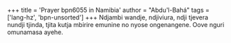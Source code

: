 +++
title = 'Prayer bpn6055 in Namibia'
author = "Abdu'l-Bahá"
tags = ['lang-hz', 'bpn-unsorted']
+++
Ndjambi wandje, ndjiviura, ndji tjevera nundji tjinda, tjita kutja mbirire emunine no nyose ongenangene. Oove nguri omunamasa ayehe.
